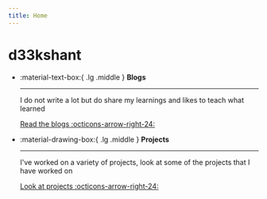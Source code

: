 ```yaml
---
title: Home
---
```


# d33kshant

<div class="grid cards" markdown>

-   :material-text-box:{ .lg .middle } __Blogs__

    ---

    I do not write a lot but do share my learnings and likes to teach what learned

    [Read the blogs :octicons-arrow-right-24:](blog/index.md)

-   :material-drawing-box:{ .lg .middle } __Projects__

    ---

    I've worked on a variety of projects, look at some of the projects that I have worked on

    [Look at projects :octicons-arrow-right-24:](projects.md)


</div>